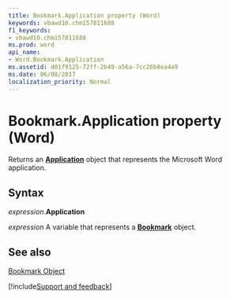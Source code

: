 ```yaml
---
title: Bookmark.Application property (Word)
keywords: vbawd10.chm157811688
f1_keywords:
- vbawd10.chm157811688
ms.prod: word
api_name:
- Word.Bookmark.Application
ms.assetid: d01f9125-72ff-2b49-a56a-7cc26b8ea4a9
ms.date: 06/08/2017
localization_priority: Normal
---
```



# Bookmark.Application property (Word)

Returns an  **[Application](Word.Application.md)** object that represents the Microsoft Word application.


## Syntax

_expression_.**Application**

_expression_ A variable that represents a **[Bookmark](Word.Bookmark.md)** object.


## See also


[Bookmark Object](Word.Bookmark.md)

[!include[Support and feedback](~/includes/feedback-boilerplate.md)]